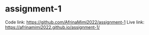 # assignment-1
Code link: https://github.com/AfrinaMimi2022/assignment-1
Live link: https://afrinamimi2022.github.io/assignment-1/
